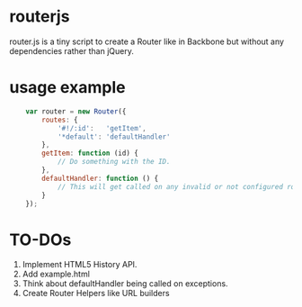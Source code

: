 routerjs
========

router.js is a tiny script to create a Router like in Backbone but without any dependencies rather than jQuery.

usage example
=============

```javascript
    var router = new Router({
        routes: {
            '#!/:id':   'getItem',
            '*default': 'defaultHandler'
        },
        getItem: function (id) {
            // Do something with the ID.
        },
        defaultHandler: function () {
            // This will get called on any invalid or not configured route.
        }
    });
```


TO-DOs
=====
1. Implement HTML5 History API.
2. Add example.html
3. Think about defaultHandler being called on exceptions.
4. Create Router Helpers like URL builders